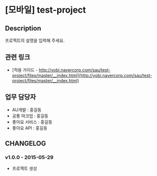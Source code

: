 # [모바일] test-project

## Description
프로젝트의 설명을 입력해 주세요.

## 관련 링크
* [적용 가이드 - http://yobi.navercorp.com/sau/test-project/files/master/__index.html](http://yobi.navercorp.com/sau/test-project/files/master/__index.html)

## 업무 담당자
* AU개발 : 홍길동
* 공통 마크업 : 홍길동
* 좋아요 서비스 : 홍길동
* 좋아요 API : 홍길동

## CHANGELOG

### v1.0.0 - 2015-05-29
* 프로젝트 생성

